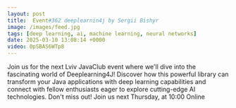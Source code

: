 ```yaml
---
layout: post
title:  Event#362 deeplearnin4j by Sergii Bishyr
image: /images/feed.jpg
tags: [deep learning, ai, machine learning, neural networks]
date: 2025-03-10 13:08:14 +0000
video: 0pSBAS6WTp8
---
```


Join us for the next Lviv JavaClub event where we'll dive into the fascinating world of Deeplearning4J! Discover how this powerful library can transform your Java applications with deep learning capabilities and connect with fellow enthusiasts eager to explore cutting-edge AI technologies. Don't miss out!
Join us next Thursday, at 10:00 Online
